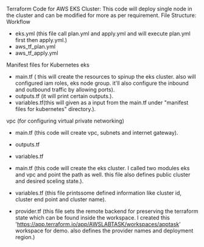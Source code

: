 Terraform Code for AWS EKS Cluster: This code will deploy single node in the cluster and can be modified for more as per requirement.
File Structure:
Workflow
 - eks.yml (this file call plan.yml and apply.yml and will execute plan.yml first then apply.yml.)
 - aws_tf_plan.yml
 - aws_tf_apply.yml

Manifest files for Kubernetes
 eks
  - main.tf ( this will create the resources to spinup the eks cluster. also will configured iam roles, eks node group. it'll also configure the inbound and outbound traffic by allowing ports).
  - outputs.tf (it will print certain outputs.).
  - variables.tf(this will given as a input from the main.tf under "manifest files for kubernetes" directory.).

vpc (for configuring virtual private networking)
 - main.tf (this code will create vpc, subnets and internet gateway).
 - outputs.tf
 - variables.tf


- main.tf (this code will create the eks cluster. I called two modules eks and vpc and point the path as well. this file also defines public cluster and desired sceling state.).
- variables.tf (this file printssome defined information like cluster id, cluster end point and cluster name).
- provider.tf (this file sets the remote backend for preserving the terraform state which can be found inside the workspace. I created this 'https://app.terraform.io/app/AWSLABTASK/workspaces/apptask'  
  workspace for demo. also defines the provider names and deployment region.)

